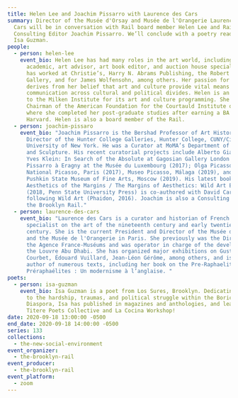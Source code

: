 ```yaml
---
title: Helen Lee and Joachim Pissarro with Laurence des Cars
summary: Director of the Musée d'Orsay and Musée de l'Orangerie Laurence des
  Cars will be in conversation with Rail board member Helen Lee and Rail
  Consulting Editor Joachim Pissarro. We’ll conclude with a poetry reading from
  Isa Guzman.
people:
  - person: helen-lee
    event_bio: Helen Lee has had many roles in the art world, including collector,
      academic, art advisor, art book editor, and auction house specialist. She
      has worked at Christie’s, Harry N. Abrams Publishing, the Robert Miller
      Gallery, and for James Wolfensohn, among others. Her passion for the arts
      derives from her belief that art and culture provide vital means of
      communication across cultural and political divides. Helen is an advisor
      to the Milken Institute for its art and culture programming. She is the
      Chairman of the American Foundation for the Courtauld Institute of Art,
      where she completed her post-graduate studies after earning a BA from
      Harvard. Helen is also a board member of the Rail.
  - person: joachim-pissaro
    event_bio: "Joachim Pissarro is the Bershad Professor of Art History and
      Director of the Hunter College Galleries, Hunter College, CUNY/City
      University of New York. He was a Curator at MoMA’s Department of Painting
      and Sculpture. His recent curatorial projects include Alberto Giacometti |
      Yves Klein: In Search of the Absolute at Gagosian Gallery London (2016);
      Pissarro à Eragny at the Musée du Luxembourg (2017); Olga Picasso, Musée
      National Picasso, Paris (2017), Museo Picasso, Málaga (2019), and the
      Pushkin State Museum of Fine Arts, Moscow (2019). His latest book
      Aesthetics of the Margins / The Margins of Aesthetics: Wild Art Explained
      (2018, Penn State University Press) is co-authored with David Carrier,
      following Wild Art (Phaidon, 2016). Joachim is also a Consulting Editor of
      the Brooklyn Rail."
  - person: laurence-des-cars
    event_bio: "Laurence des Cars is a curator and historian of French art and is a
      specialist on the art of the nineteenth century and early twentieth
      century. She is the current President and Director of the Musée d'Orsay
      and the Musée de l'Orangerie in Paris. She previously was the Director of
      the Agence France-Muséums and was operator in charge of the development of
      the Louvre Abu Dhabi. She has organized major exhibitions on Gustave
      Courbet, Édouard Vuillard, Jean-Léon Gérôme, among others, and is the
      author of numerous texts, including her book on the Pre-Raphaelites, Les
      Préraphaélites : Un modernisme à l’anglaise. "
poets:
  - person: isa-guzman
    event_bio: Isa Guzman is a poet from Los Sures, Brooklyn. Dedicating their work
      to the hardship, traumas, and political struggle within the Boricua
      Diaspora, Isa has published in magazines and anthologies, and lead The
      Titere Poets Collective and La Cocina Workshop!
date: 2020-09-18 13:00:00 -0500
end_date: 2020-09-18 14:00:00 -0500
series: 133
collections:
  - the-new-social-environment
event_organizer:
  - the-brooklyn-rail
event_producer:
  - the-brooklyn-rail
event_platform:
  - zoom
---
```

